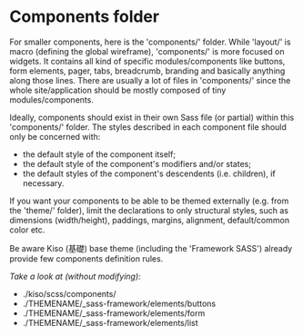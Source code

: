 Components folder
==========

For smaller components, here is the 'components/' folder. While 'layout/' is macro (defining the global wireframe), 'components/' is more focused on widgets. It contains all kind of specific modules/components like buttons, form elements, pager, tabs, breadcrumb, branding and basically anything along those lines. There are usually a lot of files in 'components/' since the whole site/application should be mostly composed of tiny modules/components.

Ideally, components should exist in their own Sass file (or partial) within this 'components/' folder. The styles described in each component file should only be concerned with:

* the default style of the component itself;
* the default style of the component's modifiers and/or states;
* the default styles of the component's descendents (i.e. children), if necessary.

If you want your components to be able to be themed externally (e.g. from the 'theme/' folder), limit the declarations to only structural styles, such as dimensions (width/height), paddings, margins, alignment, default/common color etc.

Be aware Kiso (基礎) base theme (including the 'Framework SASS') already provide few components definition rules.

*Take a look at (without modifying):*

* ./kiso/scss/components/
* ./THEMENAME/_sass-framework/elements/buttons
* ./THEMENAME/_sass-framework/elements/form
* ./THEMENAME/_sass-framework/elements/list
